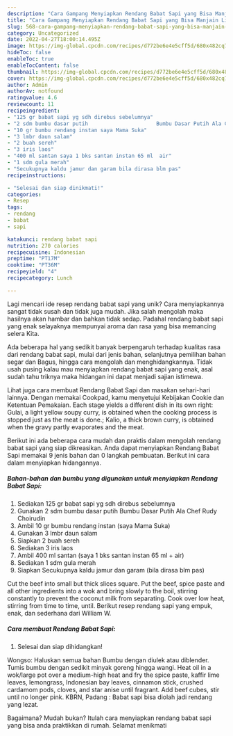 ```yaml
---
description: "Cara Gampang Menyiapkan Rendang Babat Sapi yang Bisa Manjain Lidah"
title: "Cara Gampang Menyiapkan Rendang Babat Sapi yang Bisa Manjain Lidah"
slug: 568-cara-gampang-menyiapkan-rendang-babat-sapi-yang-bisa-manjain-lidah
category: Uncategorized
date: 2022-04-27T18:00:14.495Z
image: https://img-global.cpcdn.com/recipes/d772be6e4e5cff5d/680x482cq70/rendang-babat-sapi-foto-resep-utama.jpg
hideToc: false
enableToc: true
enableTocContent: false
thumbnail: https://img-global.cpcdn.com/recipes/d772be6e4e5cff5d/680x482cq70/rendang-babat-sapi-foto-resep-utama.jpg
cover: https://img-global.cpcdn.com/recipes/d772be6e4e5cff5d/680x482cq70/rendang-babat-sapi-foto-resep-utama.jpg
author: Admin
authorAv: notfound
ratingvalue: 4.6
reviewcount: 11
recipeingredient:
- "125 gr babat sapi yg sdh direbus sebelumnya"
- "2 sdm bumbu dasar putih                      Bumbu Dasar Putih Ala Chef Rudy Choirudin"
- "10 gr bumbu rendang instan saya Mama Suka"
- "3 lmbr daun salam"
- "2 buah sereh"
- "3 iris laos"
- "400 ml santan saya 1 bks santan instan 65 ml  air"
- "1 sdm gula merah"
- "Secukupnya kaldu jamur dan garam bila dirasa blm pas"
recipeinstructions:

- "Selesai dan siap dinikmati!"
categories:
- Resep
tags:
- rendang
- babat
- sapi

katakunci: rendang babat sapi 
nutrition: 270 calories
recipecuisine: Indonesian
preptime: "PT17M"
cooktime: "PT36M"
recipeyield: "4"
recipecategory: Lunch

---
```





Lagi mencari ide resep rendang babat sapi yang unik? Cara menyiapkannya sangat tidak susah dan tidak juga mudah. Jika salah mengolah maka hasilnya akan hambar dan bahkan tidak sedap. Padahal rendang babat sapi yang enak selayaknya mempunyai aroma dan rasa yang bisa memancing selera Kita.





Ada beberapa hal yang sedikit banyak berpengaruh terhadap kualitas rasa dari rendang babat sapi, mulai dari jenis bahan, selanjutnya pemilihan bahan segar dan Bagus, hingga cara mengolah dan menghidangkannya. Tidak usah pusing kalau mau menyiapkan rendang babat sapi yang enak,      asal sudah tahu triknya maka hidangan ini dapat menjadi sajian istimewa.














Lihat juga cara membuat Rendang Babat Sapi dan masakan sehari-hari lainnya. Dengan memakai Cookpad, kamu menyetujui Kebijakan Cookie dan Ketentuan Pemakaian. Each stage yields a different dish in its own right: Gulai, a light yellow soupy curry, is obtained when the cooking process is stopped just as the meat is done.; Kalio, a thick brown curry, is obtained when the gravy partly evaporates and the meat.






Berikut ini ada beberapa cara mudah dan praktis dalam mengolah rendang babat sapi yang siap dikreasikan. Anda dapat menyiapkan Rendang Babat Sapi memakai 9 jenis bahan dan 0 langkah pembuatan. Berikut ini cara dalam menyiapkan hidangannya.

<!--inarticleads1-->

##### Bahan-bahan dan bumbu yang digunakan untuk menyiapkan Rendang Babat Sapi:

1. Sediakan 125 gr babat sapi yg sdh direbus sebelumnya
1. Gunakan 2 sdm bumbu dasar putih                      Bumbu Dasar Putih Ala Chef Rudy Choirudin
1. Ambil 10 gr bumbu rendang instan (saya Mama Suka)
1. Gunakan 3 lmbr daun salam
1. Siapkan 2 buah sereh
1. Sediakan 3 iris laos
1. Ambil 400 ml santan (saya 1 bks santan instan 65 ml + air)
1. Sediakan 1 sdm gula merah
1. Siapkan Secukupnya kaldu jamur dan garam (bila dirasa blm pas)


Cut the beef into small but thick slices square. Put the beef, spice paste and all other ingredients into a wok and bring slowly to the boil, stirring constantly to prevent the coconut milk from separating. Cook over low heat, stirring from time to time, until. Berikut resep rendang sapi yang empuk, enak, dan sederhana dari William W. 

<!--inarticleads2-->

##### Cara membuat Rendang Babat Sapi:


1. Selesai dan siap dihidangkan!

Wongso: Haluskan semua bahan Bumbu dengan diulek atau diblender. Tumis bumbu dengan sedikit minyak goreng hingga wangi. Heat oil in a wok/large pot over a medium-high heat and fry the spice paste, kaffir lime leaves, lemongrass, Indonesian bay leaves, cinnamon stick, crushed cardamom pods, cloves, and star anise until fragrant. Add beef cubes, stir until no longer pink. KBRN, Padang : Babat sapi bisa diolah jadi rendang yang lezat. 

Bagaimana? Mudah bukan? Itulah cara menyiapkan rendang babat sapi yang bisa anda praktikkan di rumah. Selamat menikmati
